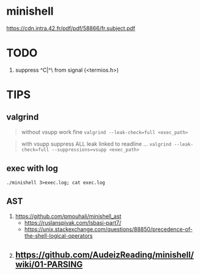 # minishell
https://cdn.intra.42.fr/pdf/pdf/58866/fr.subject.pdf

# TODO

1. suppress ^C|^\ from signal (<termios.h>)

# TIPS

## valgrind
> without vsupp work fine
`valgrind --leak-check=full <exec_path>`

> with vsupp suppress ALL leak linked to readline ...
`valgrind --leak-check=full --suppressions=vsupp <exec_path>`

## exec with log
`./minishell 3>exec.log; cat exec.log`

## AST
1. https://github.com/pmouhali/minishell_ast
	- https://ruslanspivak.com/lsbasi-part7/
	- https://unix.stackexchange.com/questions/88850/precedence-of-the-shell-logical-operators
2. https://github.com/AudeizReading/minishell/wiki/01-PARSING
	-
